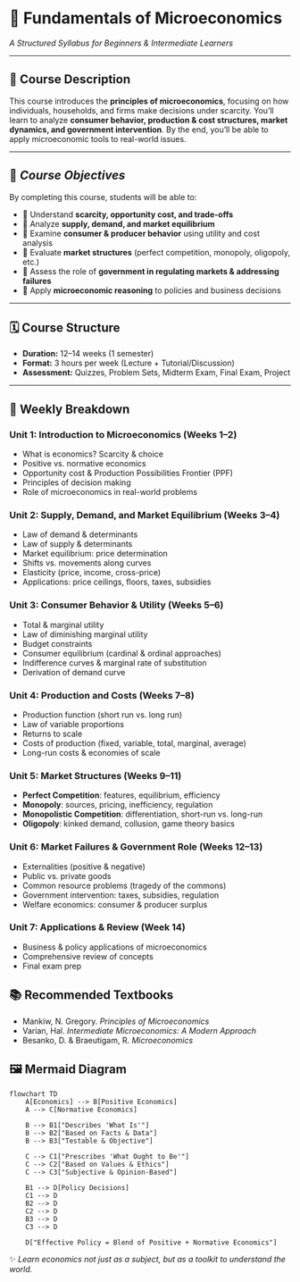 # 📘 Fundamentals of Microeconomics  
*A Structured Syllabus for Beginners & Intermediate Learners*  

---

## 📖 Course Description  
This course introduces the **principles of microeconomics**, focusing on how individuals, households, and firms make decisions under scarcity. You’ll learn to analyze **consumer behavior, production & cost structures, market dynamics, and government intervention**. By the end, you’ll be able to apply microeconomic tools to real-world issues.  

---

## 🎯 _Course Objectives_  
By completing this course, students will be able to:  
- 🔹 Understand **scarcity, opportunity cost, and trade-offs**  
- 🔹 Analyze **supply, demand, and market equilibrium**  
- 🔹 Examine **consumer & producer behavior** using utility and cost analysis  
- 🔹 Evaluate **market structures** (perfect competition, monopoly, oligopoly, etc.)  
- 🔹 Assess the role of **government in regulating markets & addressing failures**  
- 🔹 Apply **microeconomic reasoning** to policies and business decisions  

---

## 🗓️ Course Structure  
- **Duration:** 12–14 weeks (1 semester)  
- **Format:** 3 hours per week (Lecture + Tutorial/Discussion)  
- **Assessment:** Quizzes, Problem Sets, Midterm Exam, Final Exam, Project  

---

## 📅 Weekly Breakdown  

### **Unit 1: Introduction to Microeconomics (Weeks 1–2)**  
- What is economics? Scarcity & choice  
- Positive vs. normative economics  
- Opportunity cost & Production Possibilities Frontier (PPF)  
- Principles of decision making  
- Role of microeconomics in real-world problems  

### **Unit 2: Supply, Demand, and Market Equilibrium (Weeks 3–4)**  
- Law of demand & determinants  
- Law of supply & determinants  
- Market equilibrium: price determination  
- Shifts vs. movements along curves  
- Elasticity (price, income, cross-price)  
- Applications: price ceilings, floors, taxes, subsidies  

### **Unit 3: Consumer Behavior & Utility (Weeks 5–6)**  
- Total & marginal utility  
- Law of diminishing marginal utility  
- Budget constraints  
- Consumer equilibrium (cardinal & ordinal approaches)  
- Indifference curves & marginal rate of substitution  
- Derivation of demand curve  

### **Unit 4: Production and Costs (Weeks 7–8)**  
- Production function (short run vs. long run)  
- Law of variable proportions  
- Returns to scale  
- Costs of production (fixed, variable, total, marginal, average)  
- Long-run costs & economies of scale  

### **Unit 5: Market Structures (Weeks 9–11)**  
- **Perfect Competition**: features, equilibrium, efficiency  
- **Monopoly**: sources, pricing, inefficiency, regulation  
- **Monopolistic Competition**: differentiation, short-run vs. long-run  
- **Oligopoly**: kinked demand, collusion, game theory basics  

### **Unit 6: Market Failures & Government Role (Weeks 12–13)**  
- Externalities (positive & negative)  
- Public vs. private goods  
- Common resource problems (tragedy of the commons)  
- Government intervention: taxes, subsidies, regulation  
- Welfare economics: consumer & producer surplus  

### **Unit 7: Applications & Review (Week 14)**  
- Business & policy applications of microeconomics  
- Comprehensive review of concepts  
- Final exam prep  



## 📚 Recommended Textbooks  
- Mankiw, N. Gregory. *Principles of Microeconomics*  
- Varian, Hal. *Intermediate Microeconomics: A Modern Approach*  
- Besanko, D. & Braeutigam, R. *Microeconomics*  
## 🖼️ Mermaid Diagram  

```mermaid
flowchart TD
    A[Economics] --> B[Positive Economics]
    A --> C[Normative Economics]

    B --> B1["Describes 'What Is'"]
    B --> B2["Based on Facts & Data"]
    B --> B3["Testable & Objective"]

    C --> C1["Prescribes 'What Ought to Be'"]
    C --> C2["Based on Values & Ethics"]
    C --> C3["Subjective & Opinion-Based"]

    B1 --> D[Policy Decisions]
    C1 --> D
    B2 --> D
    C2 --> D
    B3 --> D
    C3 --> D

    D["Effective Policy = Blend of Positive + Normative Economics"]
```

✨ *Learn economics not just as a subject, but as a toolkit to understand the world.*  

